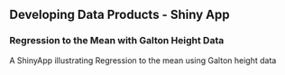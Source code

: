 ## Developing Data Products - Shiny App

### Regression to the Mean with Galton Height Data

A ShinyApp illustrating Regression to the mean using Galton height data


